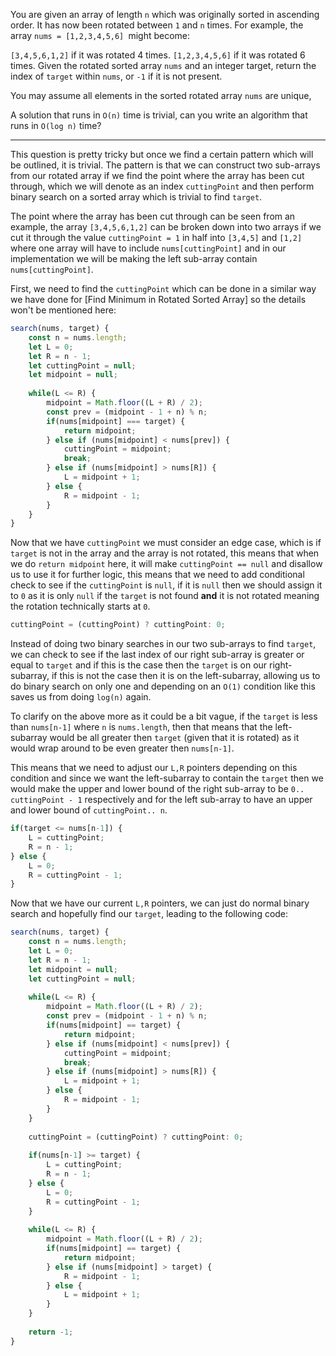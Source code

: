 You are given an array of length `n` which was originally sorted in ascending order. It has now been rotated between `1` and `n` times. For example, the array `nums = [1,2,3,4,5,6] `might become:

`[3,4,5,6,1,2]` if it was rotated 4 times.
`[1,2,3,4,5,6]` if it was rotated 6 times.
Given the rotated sorted array `nums` and an integer target, return the index of `target` within `nums`, or `-1` if it is not present.

You may assume all elements in the sorted rotated array `nums` are unique,

A solution that runs in `O(n)` time is trivial, can you write an algorithm that runs in `O(log n)` time?
***
This question is pretty tricky but once we find a certain pattern which will be outlined, it is trivial. The pattern is that we can construct two sub-arrays from our rotated array if we find the point where the array has been cut through, which we will denote as an index `cuttingPoint` and then perform binary search on a sorted array which is trivial to find `target`.

The point where the array has been cut through can be seen from an example, the array `[3,4,5,6,1,2]` can be broken down into two arrays if we cut it through the value `cuttingPoint = 1` in half into `[3,4,5]` and `[1,2]` where one array will have to include `nums[cuttingPoint]` and in our implementation we will be making the left sub-array contain `nums[cuttingPoint]`.

First, we need to find the `cuttingPoint` which can be done in a similar way we have done for [Find Minimum in Rotated Sorted Array] so the details won't be mentioned here:

```jsx
search(nums, target) {
	const n = nums.length;
	let L = 0;
	let R = n - 1;
	let cuttingPoint = null;
	let midpoint = null;
	
	while(L <= R) {
		midpoint = Math.floor((L + R) / 2);
		const prev = (midpoint - 1 + n) % n;
		if(nums[midpoint] === target) {
			return midpoint;
		} else if (nums[midpoint] < nums[prev]) {
			cuttingPoint = midpoint;
			break;
		} else if (nums[midpoint] > nums[R]) {
			L = midpoint + 1;
		} else {
			R = midpoint - 1;
		}
	}
}
```

Now that we have `cuttingPoint` we must consider an edge case, which is if `target` is not in the array and the array is not rotated, this means that when we do `return midpoint` here, it will make `cuttingPoint == null` and disallow us to use it for further logic, this means that we need to add conditional check to see if the `cuttingPoint` is `null`, if it is `null` then we should assign it to `0` as it is only `null` if the `target` is not found **and** it is not rotated meaning the rotation technically starts at `0`.

```jsx
cuttingPoint = (cuttingPoint) ? cuttingPoint: 0;
```

Instead of doing two binary searches in our two sub-arrays to find `target`, we can check to see if the last index of our right sub-array is greater or equal to `target` and if this is the case then the `target` is on our right-subarray, if this is not the case then it is on the left-subarray, allowing us to do binary search on only one and depending on an `O(1)` condition like this saves us from doing `log(n)` again.

To clarify on the above more as it could be a bit vague, if the `target` is less than `nums[n-1]` where `n` is `nums.length`, then that means that the left-subarray would be all greater then `target` (given that it is rotated) as it would wrap around to be even greater then `nums[n-1]`.

This means that we need to adjust our `L,R` pointers depending on this condition and since we want the left-subarray to contain the `target` then we would make the upper and lower bound of the right sub-array to be `0.. cuttingPoint - 1` respectively and for the left sub-array to have an upper and lower bound of `cuttingPoint.. n`.

```jsx
if(target <= nums[n-1]) {
	L = cuttingPoint;
	R = n - 1;
} else {
	L = 0;
	R = cuttingPoint - 1;
}
```

Now that we have our current `L,R` pointers, we can just do normal binary search and hopefully find our `target`, leading to the following code:

```jsx
search(nums, target) {
	const n = nums.length;
	let L = 0;
	let R = n - 1;
	let midpoint = null;
	let cuttingPoint = null;
	
	while(L <= R) {
		midpoint = Math.floor((L + R) / 2);
		const prev = (midpoint - 1 + n) % n;
		if(nums[midpoint] == target) {
			return midpoint;
		} else if (nums[midpoint] < nums[prev]) {
			cuttingPoint = midpoint;
			break;
		} else if (nums[midpoint] > nums[R]) {
			L = midpoint + 1;
		} else {
			R = midpoint - 1;
		}
	}
	
	cuttingPoint = (cuttingPoint) ? cuttingPoint: 0;
	
	if(nums[n-1] >= target) {
		L = cuttingPoint;
		R = n - 1;
	} else {
		L = 0;
		R = cuttingPoint - 1;
	}
	
	while(L <= R) {
		midpoint = Math.floor((L + R) / 2);
		if(nums[midpoint] == target) {
			return midpoint;
		} else if (nums[midpoint] > target) {
			R = midpoint - 1;
		} else {
			L = midpoint + 1;
		}
	}
	
	return -1;
}
```




